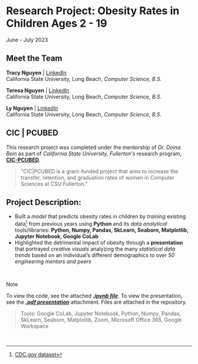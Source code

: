 # Research Project: Obesity Rates in Children Ages 2 - 19

June - July 2023

## Meet the Team
**Tracy Nguyen** | [LinkedIn](www.linkedin.com/in/ntracy) <br>
California State University, Long Beach, *Computer Science, B.S.* <br>

**Teresa Nguyen** | [LinkedIn](www.linkedin.com/in/ntracy) <br>
California State University, Long Beach, *Computer Science, B.S.* <br>

**Ly Nguyen** | [LinkedIn](www.linkedin.com/in/ntracy) <br>
California State University, Long Beach, *Computer Science, B.S.* <br>

## CIC | PCUBED
This research project was completed under the mentorship of *Dr. Doina Bein* as part of *California State University, Fullerton's* research program, **[CIC-PCUBED](https://www.fullerton.edu/ecs/cicpcubed/index.php)**.

>"CIC|PCUBED is a grant-funded project that aims to increase the transfer, retention, and graduation rates of women in Computer Sciences at CSU Fullerton."

## Project Description:
- Built a *model* that predicts obesity rates in children by *training* existing data[^1] from previous years using **Python** and its *data analytical* tools/libraries: **Python, Numpy, Pandas, SkLearn, Seaborn, Matplotlib, Jupyter Notebook, Google CoLab**
- Highlighted the detrimental impact of obesity through a **presentation** that portrayed *creative visuals* analyzing the many *statistical data trends* based on an individual’s different demographics to over *50 engineering mentors and peers*
<br>

> [!NOTE]
> To view the code, see the attached ***[.ipynb file](Obesity.ipynb)***. To view the presentation, see the ***[.pdf presentation](Obesity_Research.pdf)*** attachment. Files are attached in the repository.

> Tools: Google CoLab, Jupyter Notebook, Python, Numpy, Pandas, SkLearn, Seaborn, Matplotlib, Zoom, Microsoft Office 365, Google Workspace

<br>

[^1]: [CDC.gov dataset](https://data.cdc.gov/NCHS/Obesity-among-children-and-adolescents-aged-2-19-y/9gay-j69q/data)


